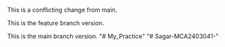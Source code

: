 This is a conflicting change from main.

This is the feature branch version.

This is the main branch version.
"# My_Practice" 
"# Sagar-MCA2403041-" 
